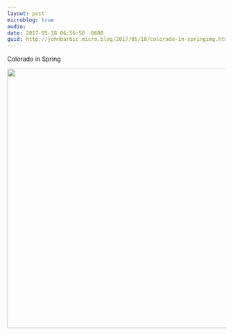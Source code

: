 ```yaml
---
layout: post
microblog: true
audio: 
date: 2017-05-18 06:56:50 -0600
guid: http://johnbarbic.micro.blog/2017/05/18/colorado-in-springimg.html
---
```

Colorado in Spring

<img src="http://johnbarbic.micro.blog/uploads/2017/c23aacdf8c.jpg" width="600" height="600" style="height: auto" />
